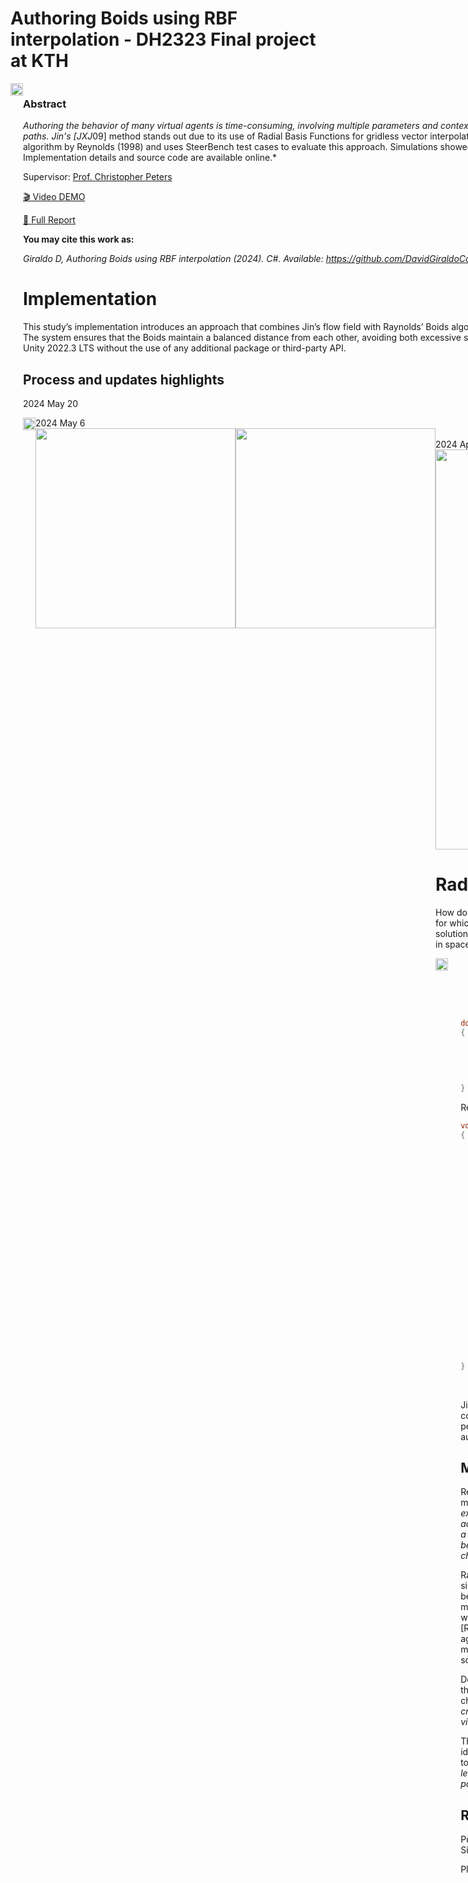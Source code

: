 # Authoring Boids using RBF interpolation - DH2323 Final project at KTH
<div style = "display: flex">
    <img width="100%" src="https://github.com/DavidGiraldoCode/p-bois_steering_behaviors/blob/develop/Assets/Art/Images/rbf_boids_cover.jpg"/>
<div/>
    
### **Abstract**

*Authoring the behavior of many virtual agents is time-consuming, involving multiple parameters and context-specific needs. Some steering algorithms use vector fields to influence agents' global paths. Jin's [JXJ*09] method stands out due to its use of Radial Basis Functions for gridless vector interpolation. This paper extends Jin's method to 3D vector fields for controlling the Boids algorithm by Reynolds (1998) and uses SteerBench test cases to evaluate this approach. Simulations showed Boids maneuvering through S shapes and shrinking to pass through narrow spaces. Implementation details and source code are available online.*

Supervisor: [Prof. Christopher Peters](https://www.kth.se/profile/chpeters)

[🎬 Video DEMO](https://youtu.be/nZEUKUlAuHc)

[📝 Full Report](/David%20DH2323%20Authoring%20Boids%20using%20RBF%20interpolation.pdf)


**You may cite this work as:**

_Giraldo D, Authoring Boids using RBF interpolation (2024). C#. Available: https://github.com/DavidGiraldoCode/p-authoring_boids_RBF_interpolation_

# Implementation

This study’s implementation introduces an approach that combines Jin’s flow field with Raynolds’ Boids algorithm, aiming to create a more plausible and visually appealing result for bird-like agents. The system ensures that the Boids maintain a balanced distance from each other, avoiding both excessive spreading and collisions while following a predefined path. The simulation used C# in Unity 2022.3 LTS without the use of any additional package or third-party API.

## Process and updates highlights
2024 May 20
<div style = "display: flex">
    <img width="100%" src="https://github.com/DavidGiraldoCode/p-bois_steering_behaviors/blob/develop/Assets/Art/Images/RBF_step_by_step_boids.jpg"/>
<div/>
2024 May 6
<br/>
<div style = "display: flex">
    <img width="320px" src="https://github.com/DavidGiraldoCode/p-bois_steering_behaviors/blob/develop/Assets/Art/Images/image.png"/>
    <img width="320px" src="https://github.com/DavidGiraldoCode/p-bois_steering_behaviors/blob/develop/Assets/Art/Images/vf1.png"/>
<div/>
<br/>
2024 April
<br/>
<img width="640px" src="https://github.com/DavidGiraldoCode/p-bois_steering_behaviors/blob/develop/Assets/Art/Flow_fields_test.gif"/>

# Radial Basis Functions (RBF)

How do we interpolate when there is no grid? Having no sample grid is a scattered data problem for which traditional linear interpolation does not suffice. Thus, Radial Basis Functions exist as a solution for this problem by defining a function capable of interpolating any given discrete value in space, given all the values at source points.

<div style = "display: flex">
    <img width="50%" src="https://github.com/DavidGiraldoCode/p-bois_steering_behaviors/blob/develop/Assets/Art/Images/rbf_equations.jpg"/>
<div/>


$$
S(\mathbf{x}) = \sum_{i=1}^{n} \lambda_i \phi(||\mathbf{x} - \mathbf{x}_i||), \quad \mathbf{x} \in \mathbb{R}^d.
$$

$$
\Phi(r) = ||\mathbf{x} - \mathbf{x}_i||
$$

```csharp
double Phi(Vector3 vector_j, Vector3 vector_i) //RBF
{
    Vector3 distance = vector_j - vector_i;
    float r = distance.magnitude;
    double GSkernel = Math.Exp(-0.001 * Math.Pow(r, 2)); //Gaussian (GS)
    double Skernel = r;  //Spline (S)
    return Skernel;
}
```

 Relationship between source points

```csharp
void ComputeInterpolationMatricesXY(List<Vector3> points, List<Vector3> vectors)
{
    int rows = points.Count;
    int columns = points.Count + 1;
    double[,] matrixX = new double[rows, columns];
    double[,] matrixY = new double[rows, columns];

    for (int j = 0; j < rows; j++)
    {
        for (int i = 0; i < columns; i++)
        {
            if (i < rows)
            {
                matrixX[j, i] = Phi(points[j], points[i]);
                matrixY[j, i] = Phi(points[j], points[i]);
            }
            else
            {
                matrixX[j, i] = vectors[j].x;
                matrixY[j, i] = vectors[j].z;
            }
        }
    }

    matrixPHIforX = matrixX;
    matrixPHIforY = matrixY;
}
```

$$
[\Phi]*[\lambda] = [f]
$$

Jin (2009) presented an application of crow authoring relaying on path-planning components. They incorporated radial basis function interpolation of vector fields to guide pedestrians' flow in a grid-less setup. I am implementing and applying their paper to author the flow of a flock of boids.

## More about crowd simulations

Representing multiple living entities in a virtual world is used in a number of fields, from movies and video games to urban planning and architecture. And [LBC*22] Lemori’s extensive categorization proves how committed computer graphics practitioners are to achieving plausible results. Rendering several virtual agents is known as crow simulation, a branch of computer graphics animation, and it deals with representing non-verbal behaviors of virtual beings and their relations with their environment and others, characterized by the change of their position over time [CFV*22].

Raynolds’ Boids model is a well-known steering behavior algorithm within the crow simulation field that simulates a flock of entities in a 3D digital environment. It has set a benchmark for what a user can do in terms of simulated animal behavior. He stated three main rules: collision avoidance, velocity matching, and flock centering, concepts that then were independently defined by Raynorlds as Separation, Alignment, and Cohesion [Rey02]. There are several strategies to steer and author these boids that focus on the agent's local movement. However, as computer processing improves, game titles and movies strive for increasingly complex scenes where multiple agents interact and follow scripted behavior and paths.

Defining a virtual agent’s behavior is known as authoring simulations, a multi-layer task that enables users to achieve creative intents and satisfy application-specific characteristics [LBC*22]. Six categories encompass the aspects that can be authored in a crow simulation: Hih-level behaviors, path-planning, local movements, body animation, visualization, and post-processing [LBC*22].

This paper focuses on Path-planing, which refers to authoring agents on a global scale, ideal when seeking to control large, endless crowds in complex environments not limited to a time window [LBC*22]. For global planning to happen, techniques such as Flows leverage vector fields that influence the path agents take without specifying individual paths explicitly. [LBC*22]

## References
Pulsar Bytes provided the bird mesh at the Unity Assets Store. Sound provided by SilentSeason at freesound.com.

Please refer to the section: [References](https://github.com/DavidGiraldoCode/p-authoring_boids_RBF_interpolation/blob/develop/Refences.md)
